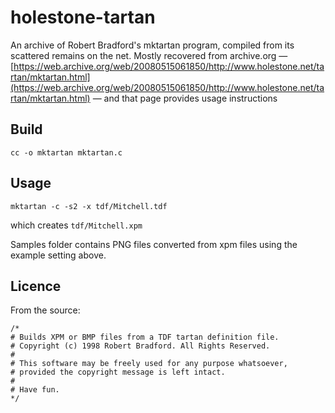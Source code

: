 # holestone-tartan

An archive of Robert Bradford's mktartan program, compiled from its
scattered remains on the net. Mostly recovered from archive.org —
[https://web.archive.org/web/20080515061850/http://www.holestone.net/tartan/mktartan.html](https://web.archive.org/web/20080515061850/http://www.holestone.net/tartan/mktartan.html) — and that page provides usage instructions

## Build

    cc -o mktartan mktartan.c

## Usage

    mktartan -c -s2 -x tdf/Mitchell.tdf

which creates `tdf/Mitchell.xpm`

Samples folder contains PNG files converted from xpm files using the
example setting above.

## Licence

From the source:
    
    /*
    # Builds XPM or BMP files from a TDF tartan definition file.
    # Copyright (c) 1998 Robert Bradford. All Rights Reserved.
    # 
    # This software may be freely used for any purpose whatsoever, 
    # provided the copyright message is left intact. 
    # 
    # Have fun.
    */
    
